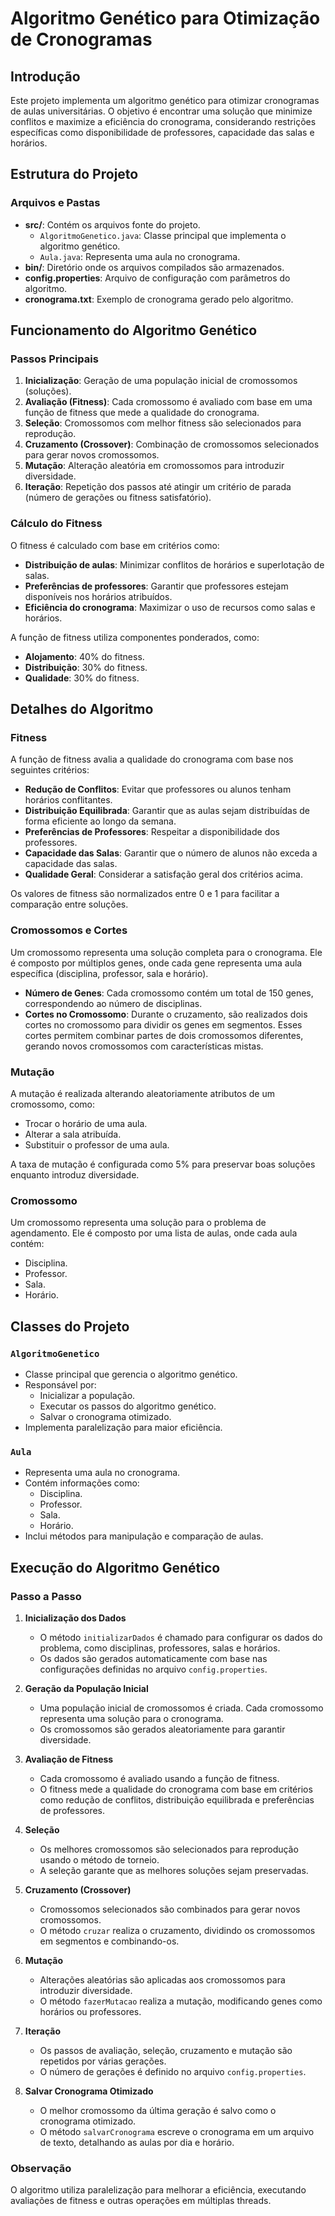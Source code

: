 # Algoritmo Genético para Otimização de Cronogramas

## Introdução

Este projeto implementa um algoritmo genético para otimizar cronogramas de aulas universitárias. O objetivo é encontrar uma solução que minimize conflitos e maximize a eficiência do cronograma, considerando restrições específicas como disponibilidade de professores, capacidade das salas e horários.

## Estrutura do Projeto

### Arquivos e Pastas

- **src/**: Contém os arquivos fonte do projeto.
  - `AlgoritmoGenetico.java`: Classe principal que implementa o algoritmo genético.
  - `Aula.java`: Representa uma aula no cronograma.
- **bin/**: Diretório onde os arquivos compilados são armazenados.
- **config.properties**: Arquivo de configuração com parâmetros do algoritmo.
- **cronograma.txt**: Exemplo de cronograma gerado pelo algoritmo.

## Funcionamento do Algoritmo Genético

### Passos Principais

1. **Inicialização**: Geração de uma população inicial de cromossomos (soluções).
2. **Avaliação (Fitness)**: Cada cromossomo é avaliado com base em uma função de fitness que mede a qualidade do cronograma.
3. **Seleção**: Cromossomos com melhor fitness são selecionados para reprodução.
4. **Cruzamento (Crossover)**: Combinação de cromossomos selecionados para gerar novos cromossomos.
5. **Mutação**: Alteração aleatória em cromossomos para introduzir diversidade.
6. **Iteração**: Repetição dos passos até atingir um critério de parada (número de gerações ou fitness satisfatório).

### Cálculo do Fitness

O fitness é calculado com base em critérios como:

- **Distribuição de aulas**: Minimizar conflitos de horários e superlotação de salas.
- **Preferências de professores**: Garantir que professores estejam disponíveis nos horários atribuídos.
- **Eficiência do cronograma**: Maximizar o uso de recursos como salas e horários.

A função de fitness utiliza componentes ponderados, como:

- **Alojamento**: 40% do fitness.
- **Distribuição**: 30% do fitness.
- **Qualidade**: 30% do fitness.

## Detalhes do Algoritmo

### Fitness

A função de fitness avalia a qualidade do cronograma com base nos seguintes critérios:

- **Redução de Conflitos**: Evitar que professores ou alunos tenham horários conflitantes.
- **Distribuição Equilibrada**: Garantir que as aulas sejam distribuídas de forma eficiente ao longo da semana.
- **Preferências de Professores**: Respeitar a disponibilidade dos professores.
- **Capacidade das Salas**: Garantir que o número de alunos não exceda a capacidade das salas.
- **Qualidade Geral**: Considerar a satisfação geral dos critérios acima.

Os valores de fitness são normalizados entre 0 e 1 para facilitar a comparação entre soluções.

### Cromossomos e Cortes

Um cromossomo representa uma solução completa para o cronograma. Ele é composto por múltiplos genes, onde cada gene representa uma aula específica (disciplina, professor, sala e horário).

- **Número de Genes**: Cada cromossomo contém um total de 150 genes, correspondendo ao número de disciplinas.
- **Cortes no Cromossomo**: Durante o cruzamento, são realizados dois cortes no cromossomo para dividir os genes em segmentos. Esses cortes permitem combinar partes de dois cromossomos diferentes, gerando novos cromossomos com características mistas.

### Mutação

A mutação é realizada alterando aleatoriamente atributos de um cromossomo, como:

- Trocar o horário de uma aula.
- Alterar a sala atribuída.
- Substituir o professor de uma aula.

A taxa de mutação é configurada como 5% para preservar boas soluções enquanto introduz diversidade.

### Cromossomo

Um cromossomo representa uma solução para o problema de agendamento. Ele é composto por uma lista de aulas, onde cada aula contém:

- Disciplina.
- Professor.
- Sala.
- Horário.

## Classes do Projeto

### `AlgoritmoGenetico`

- Classe principal que gerencia o algoritmo genético.
- Responsável por:
  - Inicializar a população.
  - Executar os passos do algoritmo genético.
  - Salvar o cronograma otimizado.
- Implementa paralelização para maior eficiência.

### `Aula`

- Representa uma aula no cronograma.
- Contém informações como:
  - Disciplina.
  - Professor.
  - Sala.
  - Horário.
- Inclui métodos para manipulação e comparação de aulas.

## Execução do Algoritmo Genético

### Passo a Passo

1. **Inicialização dos Dados**

   - O método `initializarDados` é chamado para configurar os dados do problema, como disciplinas, professores, salas e horários.
   - Os dados são gerados automaticamente com base nas configurações definidas no arquivo `config.properties`.

2. **Geração da População Inicial**

   - Uma população inicial de cromossomos é criada. Cada cromossomo representa uma solução para o cronograma.
   - Os cromossomos são gerados aleatoriamente para garantir diversidade.

3. **Avaliação de Fitness**

   - Cada cromossomo é avaliado usando a função de fitness.
   - O fitness mede a qualidade do cronograma com base em critérios como redução de conflitos, distribuição equilibrada e preferências de professores.

4. **Seleção**

   - Os melhores cromossomos são selecionados para reprodução usando o método de torneio.
   - A seleção garante que as melhores soluções sejam preservadas.

5. **Cruzamento (Crossover)**

   - Cromossomos selecionados são combinados para gerar novos cromossomos.
   - O método `cruzar` realiza o cruzamento, dividindo os cromossomos em segmentos e combinando-os.

6. **Mutação**

   - Alterações aleatórias são aplicadas aos cromossomos para introduzir diversidade.
   - O método `fazerMutacao` realiza a mutação, modificando genes como horários ou professores.

7. **Iteração**

   - Os passos de avaliação, seleção, cruzamento e mutação são repetidos por várias gerações.
   - O número de gerações é definido no arquivo `config.properties`.

8. **Salvar Cronograma Otimizado**
   - O melhor cromossomo da última geração é salvo como o cronograma otimizado.
   - O método `salvarCronograma` escreve o cronograma em um arquivo de texto, detalhando as aulas por dia e horário.

### Observação

O algoritmo utiliza paralelização para melhorar a eficiência, executando avaliações de fitness e outras operações em múltiplas threads.
